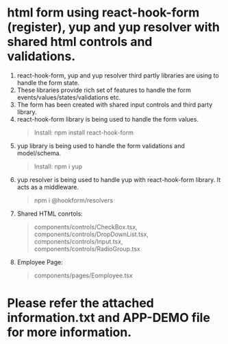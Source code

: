 # html form using react-hook-form (register), yup and yup resolver with shared html controls and validations.
1. react-hook-form, yup and yup resolver third partly libraries are using to handle the form state.
2. These libraries provide rich set of features to handle the form events/values/states/validations etc.
3. The form has been created with shared input controls and third party library.
4. react-hook-form library is being used to handle the form values.
    > Install: npm install react-hook-form
5. yup library is being used to handle the form validations and model/schema.
    > Install: npm i yup
6. yup resolver is being used to handle yup with react-hook-form library. It acts as a middleware.
    > npm i @hookform/resolvers
7. Shared HTML conrtols:
    > components/controls/CheckBox.tsx, components/controls/DropDownList.tsx, components/controls/Input.tsx, components/controls/RadioGroup.tsx
8. Employee Page:
    > components/pages/Eomployee.tsx
# Please refer the attached information.txt and APP-DEMO file for more information.
